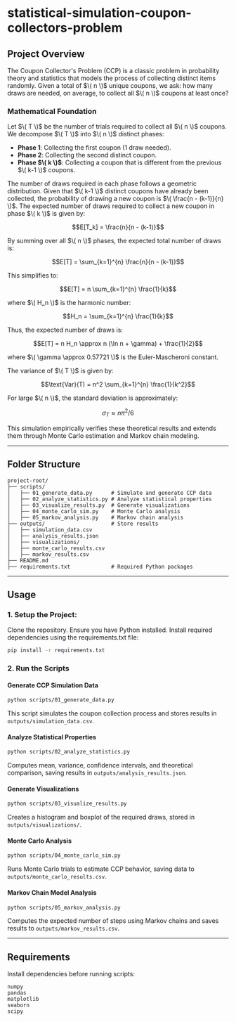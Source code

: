 # statistical-simulation-coupon-collectors-problem

## Project Overview

The Coupon Collector's Problem (CCP) is a classic problem in probability theory and statistics that models the process of collecting distinct items randomly. Given a total of $\( n \)$ unique coupons, we ask: how many draws are needed, on average, to collect all $\( n \)$ coupons at least once?

### Mathematical Foundation

Let $\( T \)$ be the number of trials required to collect all $\( n \)$ coupons. We decompose $\( T \)$ into $\( n \)$ distinct phases:

- **Phase 1**: Collecting the first coupon (1 draw needed).
- **Phase 2**: Collecting the second distinct coupon.
- **Phase $\( k \)$**: Collecting a coupon that is different from the previous $\( k-1 \)$ coupons.

The number of draws required in each phase follows a geometric distribution. Given that $\( k-1 \)$ distinct coupons have already been collected, the probability of drawing a new coupon is $\( \frac{n - (k-1)}{n} \)$. The expected number of draws required to collect a new coupon in phase $\( k \)$ is given by:

$$E[T_k] = \frac{n}{n - (k-1)}$$

By summing over all $\( n \)$ phases, the expected total number of draws is:

$$E[T] = \sum_{k=1}^{n} \frac{n}{n - (k-1)}$$

This simplifies to:

$$E[T] = n \sum_{k=1}^{n} \frac{1}{k}$$

where $\( H_n \)$ is the harmonic number:

$$H_n = \sum_{k=1}^{n} \frac{1}{k}$$

Thus, the expected number of draws is:

$$E[T] = n H_n \approx n (\ln n + \gamma) + \frac{1}{2}$$

where $\( \gamma \approx 0.57721 \)$ is the Euler-Mascheroni constant.

The variance of $\( T \)$ is given by:

$$\text{Var}(T) = n^2 \sum_{k=1}^{n} \frac{1}{k^2}$$

For large $\( n \)$, the standard deviation is approximately:

$$\sigma_T \approx n \pi^2 / 6$$

This simulation empirically verifies these theoretical results and extends them through Monte Carlo estimation and Markov chain modeling.

---

## Folder Structure

```
project-root/
├── scripts/
│   ├── 01_generate_data.py      # Simulate and generate CCP data
│   ├── 02_analyze_statistics.py # Analyze statistical properties
│   ├── 03_visualize_results.py  # Generate visualizations
│   ├── 04_monte_carlo_sim.py    # Monte Carlo analysis
│   ├── 05_markov_analysis.py    # Markov chain analysis
├── outputs/                     # Store results
│   ├── simulation_data.csv
│   ├── analysis_results.json
│   ├── visualizations/
│   ├── monte_carlo_results.csv
│   ├── markov_results.csv
├── README.md
├── requirements.txt             # Required Python packages
```

---

## Usage

### 1. Setup the Project:

Clone the repository.
Ensure you have Python installed.
Install required dependencies using the requirements.txt file:

```bash
pip install -r requirements.txt
```

### 2. Run the Scripts

#### Generate CCP Simulation Data
```bash
python scripts/01_generate_data.py
```
This script simulates the coupon collection process and stores results in `outputs/simulation_data.csv`.

#### Analyze Statistical Properties
```bash
python scripts/02_analyze_statistics.py
```
Computes mean, variance, confidence intervals, and theoretical comparison, saving results in `outputs/analysis_results.json`.

#### Generate Visualizations
```bash
python scripts/03_visualize_results.py
```
Creates a histogram and boxplot of the required draws, stored in `outputs/visualizations/`.

#### Monte Carlo Analysis
```bash
python scripts/04_monte_carlo_sim.py
```
Runs Monte Carlo trials to estimate CCP behavior, saving data to `outputs/monte_carlo_results.csv`.

#### Markov Chain Model Analysis
```bash
python scripts/05_markov_analysis.py
```
Computes the expected number of steps using Markov chains and saves results to `outputs/markov_results.csv`.

---

## Requirements

Install dependencies before running scripts:

```
numpy
pandas
matplotlib
seaborn
scipy
```